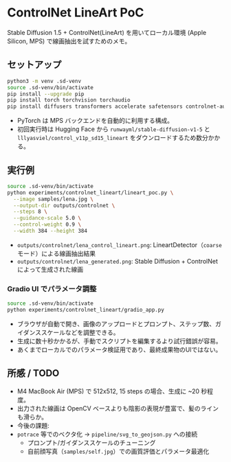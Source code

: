 # ControlNet LineArt PoC

Stable Diffusion 1.5 + ControlNet(LineArt) を用いてローカル環境 (Apple Silicon, MPS) で線画抽出を試すためのメモ。

## セットアップ

```bash
python3 -m venv .sd-venv
source .sd-venv/bin/activate
pip install --upgrade pip
pip install torch torchvision torchaudio
pip install diffusers transformers accelerate safetensors controlnet-aux
```

- PyTorch は MPS バックエンドを自動的に利用する構成。  
- 初回実行時は Hugging Face から `runwayml/stable-diffusion-v1-5` と `lllyasviel/control_v11p_sd15_lineart` をダウンロードするため数分かかる。

## 実行例

```bash
source .sd-venv/bin/activate
python experiments/controlnet_lineart/lineart_poc.py \
  --image samples/lena.jpg \
  --output-dir outputs/controlnet \
  --steps 8 \
  --guidance-scale 5.0 \
  --control-weight 0.9 \
  --width 384 --height 384
```

- `outputs/controlnet/lena_control_lineart.png`: LineartDetector（`coarse` モード）による線画抽出結果  
- `outputs/controlnet/lena_generated.png`: Stable Diffusion + ControlNet によって生成された線画

### Gradio UI でパラメータ調整

```bash
source .sd-venv/bin/activate
python experiments/controlnet_lineart/gradio_app.py
```

- ブラウザが自動で開き、画像のアップロードとプロンプト、ステップ数、ガイダンススケールなどを調整できる。  
- 生成に数十秒かかるが、手動でスクリプトを編集するより試行錯誤が容易。  
- あくまでローカルでのパラメータ検証用であり、最終成果物のUIではない。

## 所感 / TODO

- M4 MacBook Air (MPS) で 512x512, 15 steps の場合、生成に ~20 秒程度。  
- 出力された線画は OpenCV ベースよりも陰影の表現が豊富で、髪のラインも滑らか。  
- 今後の課題:
- `potrace` 等でのベクタ化 → `pipeline/svg_to_geojson.py` への接続
  - プロンプト/ガイダンススケールのチューニング
  - 自前顔写真（`samples/self.jpg`）での画質評価とパラメータ最適化
